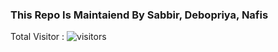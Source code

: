 ### This Repo Is Maintaiend By Sabbir, Debopriya, Nafis

Total Visitor : ![visitors](https://visitor-badge.laobi.icu/badge?page_id=iSabbir.SWE-QUIZ-PREPARATION)
